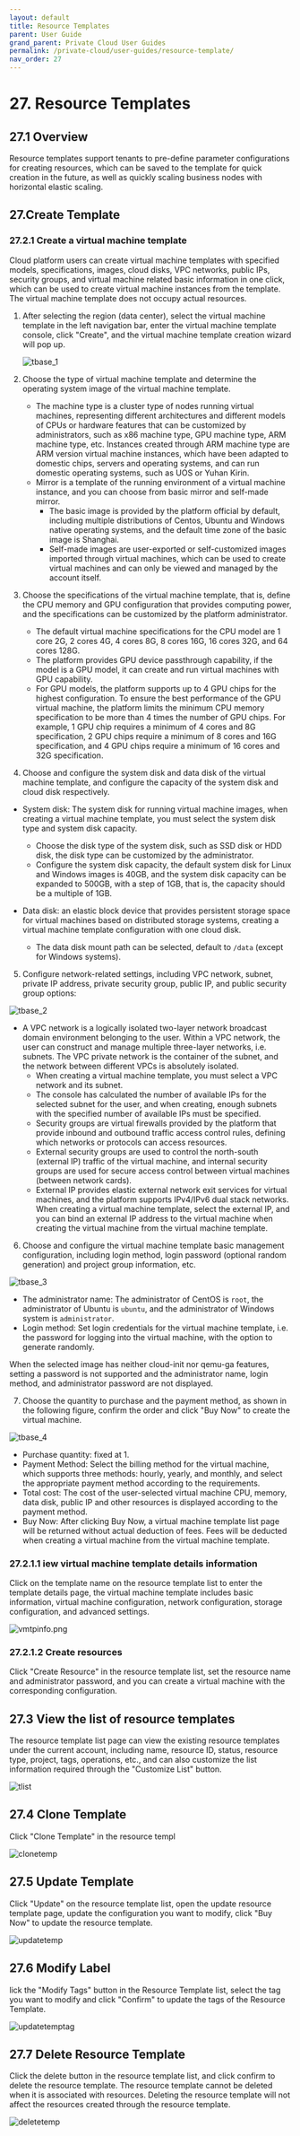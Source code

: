 ```yaml
---
layout: default
title: Resource Templates
parent: User Guide
grand_parent: Private Cloud User Guides
permalink: /private-cloud/user-guides/resource-template/
nav_order: 27
---
```

# 27. Resource Templates

## 27.1 Overview

Resource templates support tenants to pre-define parameter configurations for creating resources, which can be saved to the template for quick creation in the future, as well as quickly scaling business nodes with horizontal elastic scaling.

## 27.Create Template

### 27.2.1 Create a virtual machine template

Cloud platform users can create virtual machine templates with specified models, specifications, images, cloud disks, VPC networks, public IPs, security groups, and virtual machine related basic information in one click, which can be used to create virtual machine instances from the template. The virtual machine template does not occupy actual resources.

1. After selecting the region (data center), select the virtual machine template in the left navigation bar, enter the virtual machine template console, click "Create", and the virtual machine template creation wizard will pop up.

   ![tbase_1](/assets/images/userguide/tbase_1.png)

2. Choose the type of virtual machine template and determine the operating system image of the virtual machine template.

   * The machine type is a cluster type of nodes running virtual machines, representing different architectures and different models of CPUs or hardware features that can be customized by administrators, such as x86 machine type, GPU machine type, ARM machine type, etc. Instances created through ARM machine type are ARM version virtual machine instances, which have been adapted to domestic chips, servers and operating systems, and can run domestic operating systems, such as UOS or Yuhan Kirin.
   * Mirror is a template of the running environment of a virtual machine instance, and you can choose from basic mirror and self-made mirror.
     * The basic image is provided by the platform official by default, including multiple distributions of Centos, Ubuntu and Windows native operating systems, and the default time zone of the basic image is Shanghai.
     * Self-made images are user-exported or self-customized images imported through virtual machines, which can be used to create virtual machines and can only be viewed and managed by the account itself.
   
3. Choose the specifications of the virtual machine template, that is, define the CPU memory and GPU configuration that provides computing power, and the specifications can be customized by the platform administrator.

   * The default virtual machine specifications for the CPU model are 1 core 2G, 2 cores 4G, 4 cores 8G, 8 cores 16G, 16 cores 32G, and 64 cores 128G.
   * The platform provides GPU device passthrough capability, if the model is a GPU model, it can create and run virtual machines with GPU capability.
   * For GPU models, the platform supports up to 4 GPU chips for the highest configuration. To ensure the best performance of the GPU virtual machine, the platform limits the minimum CPU memory specification to be more than 4 times the number of GPU chips. For example, 1 GPU chip requires a minimum of 4 cores and 8G specification, 2 GPU chips require a minimum of 8 cores and 16G specification, and 4 GPU chips require a minimum of 16 cores and 32G specification.

4. Choose and configure the system disk and data disk of the virtual machine template, and configure the capacity of the system disk and cloud disk respectively.

  * System disk: The system disk for running virtual machine images, when creating a virtual machine template, you must select the system disk type and system disk capacity.
      * Choose the disk type of the system disk, such as SSD disk or HDD disk, the disk type can be customized by the administrator.
      * Configure the system disk capacity, the default system disk for Linux and Windows images is 40GB, and the system disk capacity can be expanded to 500GB, with a step of 1GB, that is, the capacity should be a multiple of 1GB.

  * Data disk: an elastic block device that provides persistent storage space for virtual machines based on distributed storage systems, creating a virtual machine template configuration with one cloud disk.
      * The data disk mount path can be selected, default to `/data` (except for Windows systems).

5. Configure network-related settings, including VPC network, subnet, private IP address, private security group, public IP, and public security group options:

  ![tbase_2](/assets/images/userguide/tbase_2.png)

  * A VPC network is a logically isolated two-layer network broadcast domain environment belonging to the user. Within a VPC network, the user can construct and manage multiple three-layer networks, i.e. subnets. The VPC private network is the container of the subnet, and the network between different VPCs is absolutely isolated.
      * When creating a virtual machine template, you must select a VPC network and its subnet.
      * The console has calculated the number of available IPs for the selected subnet for the user, and when creating, enough subnets with the specified number of available IPs must be specified.
      * Security groups are virtual firewalls provided by the platform that provide inbound and outbound traffic access control rules, defining which networks or protocols can access resources.
      * External security groups are used to control the north-south (external IP) traffic of the virtual machine, and internal security groups are used for secure access control between virtual machines (between network cards).
      * External IP provides elastic external network exit services for virtual machines, and the platform supports IPv4/IPv6 dual stack networks. When creating a virtual machine template, select the external IP, and you can bind an external IP address to the virtual machine when creating the virtual machine from the virtual machine template.

6. Choose and configure the virtual machine template basic management configuration, including login method, login password (optional random generation) and project group information, etc.

  ![tbase_3](/assets/images/userguide/tbase_3.png)

  * The administrator name: The administrator of CentOS is `root`, the administrator of Ubuntu is `ubuntu`, and the administrator of Windows system is `administrator`.
  * Login method: Set login credentials for the virtual machine template, i.e. the password for logging into the virtual machine, with the option to generate randomly. 

  When the selected image has neither cloud-init nor qemu-ga features, setting a password is not supported and the administrator name, login method, and administrator password are not displayed.

7. Choose the quantity to purchase and the payment method, as shown in the following figure, confirm the order and click "Buy Now" to create the virtual machine.

  ![tbase_4](/assets/images/userguide/tbase_4.png)

  * Purchase quantity: fixed at 1.
  * Payment Method: Select the billing method for the virtual machine, which supports three methods: hourly, yearly, and monthly, and select the appropriate payment method according to the requirements.
  * Total cost: The cost of the user-selected virtual machine CPU, memory, data disk, public IP and other resources is displayed according to the payment method.
  * Buy Now: After clicking Buy Now, a virtual machine template list page will be returned without actual deduction of fees. Fees will be deducted when creating a virtual machine from the virtual machine template.


  ### 27.2.1.1 iew virtual machine template details information

   Click on the template name on the resource template list to enter the template details page, the virtual machine template includes basic information, virtual machine configuration, network configuration, storage configuration, and advanced settings.

  ![vmtpinfo.png](/assets/images/userguide/vmtpinfo.png)

  ### 27.2.1.2 Create resources
  Click "Create Resource" in the resource template list, set the resource name and administrator password, and you can create a virtual machine with the corresponding configuration.


## 27.3 View the list of resource templates

  The resource template list page can view the existing resource templates under the current account, including name, resource ID, status, resource type, project, tags, operations, etc., and can also customize the list information required through the "Customize List" button.

  ![tlist](/assets/images/userguide/tlist.png)

## 27.4 Clone Template
  Click "Clone Template" in the resource templ

![clonetemp](/assets/images/userguide/clonetemp.png)

## 27.5 Update Template
  Click "Update" on the resource template list, open the update resource template page, update the configuration you want to modify, click "Buy Now" to update the resource template.

![updatetemp](/assets/images/userguide/updatetemp.png)

## 27.6 Modify Label
  lick the "Modify Tags" button in the Resource Template list, select the tag you want to modify and click "Confirm" to update the tags of the Resource Template.


![updatetemptag](/assets/images/userguide/updatetemptag.png)

## 27.7 Delete Resource Template

  Click the delete button in the resource template list, and click confirm to delete the resource template. The resource template cannot be deleted when it is associated with resources. Deleting the resource template will not affect the resources created through the resource template.

![deletetemp](/assets/images/userguide/deletetemp.png)

